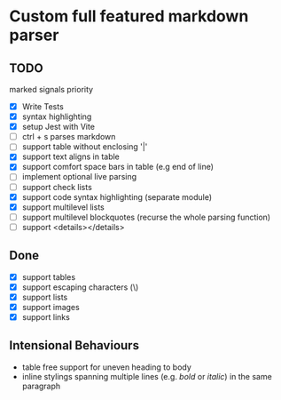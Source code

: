 # Custom full featured markdown parser

## TODO

marked signals priority

- [x] Write Tests
- [x] syntax highlighting
- [x] setup Jest with Vite
- [ ] ctrl + s parses markdown
- [ ] support table without enclosing '|'
- [x] support text aligns in table
- [x] support comfort space bars in table (e.g end of line)
- [ ] implement optional live parsing
- [ ] support check lists
- [x] support code syntax highlighting (separate module)
- [x] support multilevel lists
- [ ] support multilevel blockquotes (recurse the whole parsing function)
- [ ] support \<details>\</details>

## Done

- [x] support tables
- [x] support escaping characters (\\)
- [x] support lists
- [x] support images
- [x] support links

## Intensional Behaviours

- table free support for uneven heading to body
- inline stylings spanning multiple lines (e.g. _bold_ or _italic_) in the same paragraph
